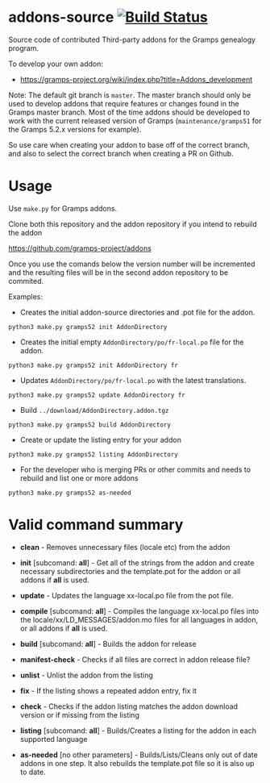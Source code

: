 addons-source [![Build Status](https://travis-ci.org/gramps-project/addons-source.svg?branch=master)](https://travis-ci.org/gramps-project/addons-source)
=============

Source code of contributed Third-party addons for the Gramps genealogy program.

To develop your own addon:

* https://gramps-project.org/wiki/index.php?title=Addons_development

Note: The default git branch is `master`.  The master branch should only be used to develop addons that require features or changes found in the Gramps master branch.  Most of the time addons should be developed to work with the current released version of Gramps (`maintenance/gramps51` for the Gramps 5.2.x versions for example).

So use care when creating your addon to base off of the correct branch, and also to select the correct branch when creating a PR on Github.

Usage
=====

Use `make.py` for Gramps addons.

Clone both this repository and the addon repository if you intend to rebuild the addon

https://github.com/gramps-project/addons

Once you use the comands below the version number will be incremented and the resulting
files will be in the second addon repository to be commited.

Examples:
* Creates the initial addon-source directories and .pot file for the addon.
```
python3 make.py gramps52 init AddonDirectory
```

* Creates the initial empty `AddonDirectory/po/fr-local.po` file for the addon.
```
python3 make.py gramps52 init AddonDirectory fr
```

* Updates `AddonDirectory/po/fr-local.po` with the latest translations.
```
python3 make.py gramps52 update AddonDirectory fr
```

* Build `../download/AddonDirectory.addon.tgz`
```
python3 make.py gramps52 build AddonDirectory
```

* Create or update the listing entry for your addon
```
python3 make.py gramps52 listing AddonDirectory
```

* For the developer who is merging PRs or other commits and needs to rebuild
    and list one or more addons
```
python3 make.py gramps52 as-needed
```

Valid command summary
=====================

* **clean** - Removes unnecessary files (locale etc) from the addon

* **init** [subcomand: **all**] - Get all of the strings from the addon and
create necessary subdirectories and the template.pot for the addon or all
addons if **all** is used.

* **update** - Updates the language xx-local.po file from the pot file.

* **compile** [subcomand: **all**] - Compiles the language xx-local.po files
into the locale/xx/LD_MESSAGES/addon.mo files for all languages in addon,
or all addons if **all** is used.

* **build**  [subcomand: **all**] - Builds the addon for release

* **manifest-check** - Checks if all files are correct in addon release file?

* **unlist** - Unlist the addon from the listing

* **fix**  - If the listing shows a repeated addon entry, fix it

* **check** - Checks if the addon listing matches the addon download version
or if missing from the listing

* **listing** [subcomand: **all**] - Builds/Creates a listing for the addon in
each supported language

* **as-needed** [no other parameters] - Builds/Lists/Cleans only out of date
addons in one step.  It also rebuilds the template.pot file so it is also
up to date.


